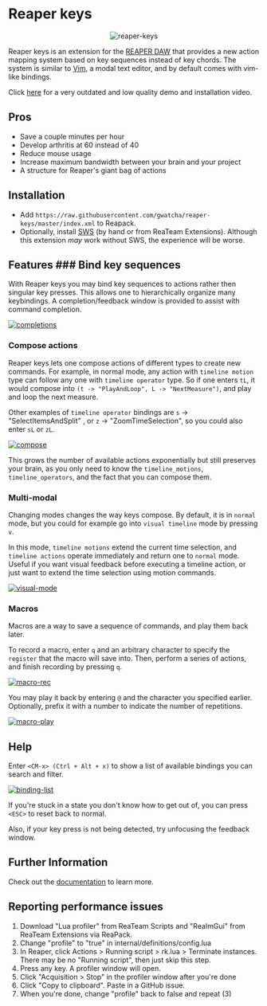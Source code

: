 # Reaper keys

<p align="center"><img src="https://i.ibb.co/QHrVqNK/reaper-keys.png" alt="reaper-keys" border="0" /></p>

Reaper keys is an extension for the [REAPER DAW](https://www.reaper.fm/) that provides a
new action mapping system based on key sequences instead of key chords. The system is
similar to [Vim](https://en.wikipedia.org/wiki/Vim_%28text_editor%29), a modal text
editor, and by default comes with vim-like bindings.

Click [here](https://youtu.be/ChuZswEfQuo) for a very outdated and low quality demo and
installation video.

## Pros

- Save a couple minutes per hour
- Develop arthritis at 60 instead of 40
- Reduce mouse usage
- Increase maximum bandwidth between your brain and your project
- A structure for Reaper's giant bag of actions

## Installation

- Add `https://raw.githubusercontent.com/gwatcha/reaper-keys/master/index.xml` to Reapack.
- Optionally, install [SWS](https://sws-extension.org/) (by hand or from ReaTeam
  Extensions). Although this extension _may_ work without SWS, the experience will be
  worse.

## Features ### Bind key sequences

With Reaper keys you may bind key sequences to actions rather then singular key presses.
This allows one to hierarchically organize many keybindings.
A completion/feedback window is provided to assist with command completion.

<a href="https://ibb.co/N3fgVYP"><img src="https://i.ibb.co/N3fgVYP/completions.gif" alt="completions" border="0" /></a>

### Compose actions

Reaper keys lets one compose actions of different types to create new commands. For
example, in normal mode, any action with `timeline motion` type can follow any one with
`timeline operator` type. So if one enters `tL`, it would compose into `(t ->
"PlayAndLoop", L -> "NextMeasure")`, and play and loop the next measure.

Other examples of `timeline operator` bindings are `s` -> "SelectItemsAndSplit" , or `z`
-> "ZoomTimeSelection", so you could also enter `sL` or `zL`.

<a href="https://ibb.co/j8QfT0c"><img src="https://i.ibb.co/j8QfT0c/compose.gif" alt="compose" border="0" /></a>

This grows the number of available actions exponentially but still preserves your brain,
as you only need to know the `timeline_motions`, `timeline_operators`, and the fact that
you can compose them.

### Multi-modal

Changing modes changes the way keys compose. By default, it is in `normal` mode, but you
could for example go into `visual timeline` mode by pressing `v`.

In this mode, `timeline motions` extend the current time selection, and `timeline actions`
operate immediately and return one to `normal` mode. Useful if you want visual feedback
before executing a timeline action, or just want to extend the time selection using motion
commands.

<a href="https://ibb.co/64Md00Z"><img src="https://i.ibb.co/64Md00Z/visual-mode.gif" alt="visual-mode" border="0" /></a>

### Macros

Macros are a way to save a sequence of commands, and play them back later.

To record a macro, enter `q` and an arbitrary character to specify the `register` that the
macro will save into. Then, perform a series of actions, and finish recording by pressing
`q`.

<a href="https://ibb.co/z7zsS81"><img src="https://i.ibb.co/z7zsS81/macro-rec.gif"
alt="macro-rec" border="0" /></a>

You may play it back by entering `@` and the character you specified earlier. Optionally,
prefix it with a number to indicate the number of repetitions.

<a href="https://ibb.co/884T1fR"><img src="https://i.ibb.co/884T1fR/macro-play.gif" alt="macro-play" border="0" /></a>

## Help

Enter `<CM-x> (Ctrl + Alt + x)` to show a list of available bindings you can search and
filter.

<a href="https://ibb.co/hdd7HrH"><img src="https://i.ibb.co/hdd7HrH/binding-list.gif" alt="binding-list" border="0" /></a>

If you're stuck in a state you don't know how to get out of, you can press `<ESC>` to
reset back to normal.

Also, if your key press is not being detected, try unfocusing the feedback window.

## Further Information

Check out the [documentation](https://gwatcha.github.io/reaper-keys) to learn more.

## Reporting performance issues

1. Download "Lua profiler" from ReaTeam Scripts and "ReaImGui" from ReaTeam Extensions via
ReaPack.
2. Change "profile" to "true" in internal/definitions/config.lua
3. In Reaper, click Actions > Running script > rk.lua > Terminate instances. There may be
no "Running script", then just skip this step.
4. Press any key. A profiler window will open.
5. Click "Acquisition > Stop" in the profiler window after you're done
6. Click "Copy to clipboard". Paste in a GitHub issue.
7. When you're done, change "profile" back to false and repeat (3)
